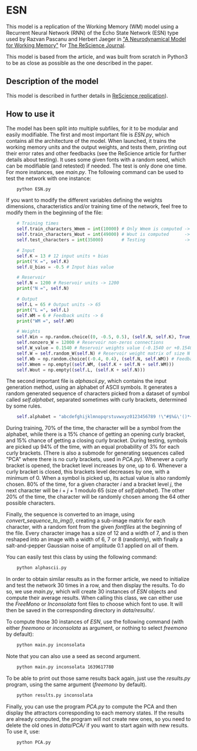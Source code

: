 
# ESN

This model is a replication of the Working Memory (WM) model using a Recurrent Neural Network (RNN) of the Echo State Network (ESN) type used by Razvan Pascanu and Herbert Jaeger in ["A Neurodynamical Model for Working Memory"](https://www.sciencedirect.com/science/article/pii/S0893608010001899) for [The ReScience Journal](http://rescience.github.io/).

This model is based from the article, and was built from scratch in Python3 to be as close as possible as the one described in the paper.

## Description of the model

This model is described in further details in [ReScience replication](LINK)).

## How to use it

The model has been split into multiple subfiles, for it to be modular and easily modifiable.
The first and most important file is *ESN.py*, which contains all the architecture of the model. When launched, it trains the working memory units and the output weights, and tests them, printing out their error rates and other feedbacks (see the ReScience article for further details about testing). It uses some given fonts with a random seed, which can be modifiable (and retested) if needed. The test is only done one time. For more instances, see *main.py*. The following command can be used to test the network with one instance:

```bash
    python ESN.py
```

If you want to modify the different variables defining the weights dimensions, characteristics and/or training time of the network, feel free to modify them in the beginning of the file:

```python
    # Training times
    self.train_characters_Wmem = int(10000) # Only Wmem is computed -> 10000 characters sequence
    self.train_characters_Wout = int(49000) # Wout is computed      -> 49000 characters sequence
    self.test_characters = int(35000)       # Testing               -> 35000 characters sequence

    # Input
    self.K = 13 # 12 input units + bias
    print("K =", self.K)
    self.U_bias = -0.5 # Input bias value

    # Reservoir
    self.N = 1200 # Reservoir units -> 1200
    print("N =", self.N)

    # Output
    self.L = 65 # Output units -> 65
    print("L =", self.L)
    self.WM = 6 # Feedback units -> 6
    print("WM =", self.WM)

    # Weights
    self.Win = np.random.choice((0, -0.5, 0.5), (self.N, self.K), True, (0.8, 0.1, 0.1)) # Input weight matrix, 80% zeros
    self.nonzero_W = 12000 # Reservoir non-zeros connections
    self.W_value = 0.1540 # Reservoir weights value (-0.1540 or +0.1540)
    self.W = self.random_W(self.N) # Reservoir weight matrix of size N x N
    self.Wb = np.random.choice((-0.4, 0.4), (self.N, self.WM)) # Feedback weight matrix
    self.Wmem = np.empty((self.WM, (self.K + self.N + self.WM)))
    self.Wout = np.empty((self.L, (self.K + self.N)))
```

The second important file is *alphascii.py*, which contains the input generation method, using an alphabet of ASCII symbols. It generates a random generated sequence of characters picked from a dataset of symbol called *self.alphabet*, separated sometimes with curly brackets, determined by some rules.

```python
    self.alphabet = "abcdefghijklmnopqrstuvwxyz0123456789 !\"#$%&\'()*+,.-_/:;<=>?@€|[]§" # The sequence is build using random characters from the alphabet
```

During training, 70% of the time, the character will be a symbol from the alphabet, while there is a 15% chance of getting an opening curly bracket, and 15% chance of getting a closing curly bracket.
During testing, symbols are picked up 94% of the time, with an equal probability of 3% for each curly brackets. (There is also a submode for generating sequences called "PCA" where there is no curly brackets, used in *PCA.py*).
Whenever a curly bracket is opened, the bracket level increases by one, up to 6. Whenever a curly bracket is closed, this brackets level decreases by one, with a minimum of 0.
When a symbol is picked up, its actual value is also randomly chosen. 80% of the time, for a given character *i* and a bracket level *j*, the next character will be *i* + *j* + 1 modulo 65 (size of *self.alphabet*).
The other 20% of the time, the character will be randomly chosen among the 64 other possible characters.

Finally, the sequence is converted to an image, using *convert_sequence_to_img()*, creating a sub-image matrix for each character, with a random font from the given *fontfiles* at the beginning of the file. Every character image has a size of 12 and a width of 7, and is then reshaped into an image with a width of 6, 7 or 8 (randomly), with finally a salt-and-pepper Gaussian noise of amplitude 0.1 applied on all of them.

You can easily test this class by using the following command:

```bash
    python alphascii.py
```

In order to obtain similar results as in the former article, we need to initialize and test the network 30 times in a row, and then display the results. To do so, we use *main.py*, which will create 30 instances of *ESN* objects and compute their average results. When calling this class, we can either use the *FreeMono* or *Inconsolata* font files to choose which font to use. It will then be saved in the corresponding directory in *data/results/<FONTNAME>*.

To compute those 30 instances of *ESN*, use the following command (with either *freemono* or *inconsolata* as argument, or nothing to select *freemono* by default):

```bash
    python main.py inconsolata
```

Note that you can also use a seed as second argument.

```bash
    python main.py inconsolata 1639617780
```

To be able to print out those same results back again, just use the *results.py* program, using the same argument (*freemono* by default).

```bash
    python results.py inconsolata
```

Finally, you can use the program *PCA.py* to compute the PCA and then display the attractors corresponding to each memory states. If the results are already computed, the program will not create new ones, so you need to delete the old ones in *data/PCA/* if you want to start again with new results. To use it, use:

```bash
    python PCA.py
```
